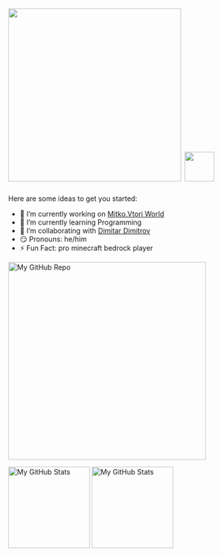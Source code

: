 # <img src="https://user-images.githubusercontent.com/112943652/191781142-ff434c07-7063-43db-96e6-630e083512ca.png" style="width: 350px"> <img src="https://media.giphy.com/media/hvRJCLFzcasrR4ia7z/giphy.gif" width="60px" height="60px">


Here are some ideas to get you started:

- 🔭 I’m currently working on <a href="https://github.com/MitkoVtori/Mitko.Vtori-personal-blog" >Mitko.Vtori World</a>
- 🌱 I’m currently learning Programming
- 👯 I’m collaborating with <a href="https://github.com/MitkoVtori" >Dimitar Dimitrov</a>
- 😏 Pronouns: he/him
- ⚡ Fun Fact: pro minecraft bedrock player

<a href="https://github.com/MitkoVtori/Mitko.Vtori-personal-blog" > <img width="400px" alt="My GitHub Repo" src="https://github-readme-stats.vercel.app/api/pin/?username=MitkoVtori&theme=radical&repo=Mitko.Vtori-personal-blog" /> </a> 
<br>

<img height="165em" alt="My GitHub Stats" src="https://github-readme-stats.vercel.app/api?username=HackerstoyanovBG&theme=aura&show_icons=true&include_all_commits=true" />

  <img height="165" alt="My GitHub Stats" src="https://github-readme-stats.vercel.app/api/top-langs/?username=HackerstoyanovBG&layout=compact&theme=aura&text_color=00FFFB" />

